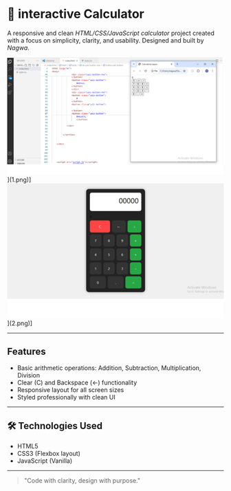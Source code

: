 # 🧮 interactive Calculator

A responsive and clean *HTML/CSS/JavaScript calculator* project created with a focus on simplicity, clarity, and usability. Designed and built by *Nagwa*.

![screenshot * Html](1.png)](1.png)]
![screenshot * CSS](2.png)](2.png)]

---

##  Features

- Basic arithmetic operations: Addition, Subtraction, Multiplication, Division
- Clear (C) and Backspace (←) functionality
- Responsive layout for all screen sizes
- Styled professionally with clean UI

---

## 🛠 Technologies Used

- HTML5
- CSS3 (Flexbox layout)
- JavaScript (Vanilla)

---



> "Code with clarity, design with purpose."
